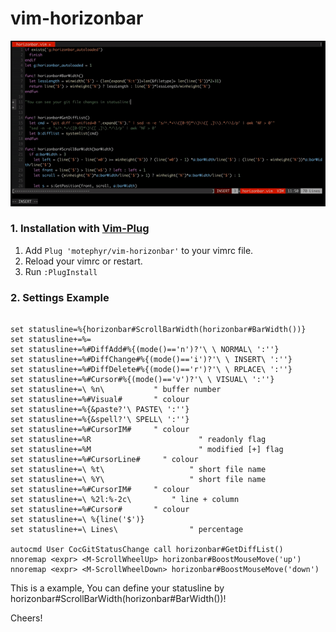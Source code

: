 # vim-horizonbar

![show\_info](https://raw.githubusercontent.com/motephyr/vim-horizonbar/master/docs/example.gif)

### 1. Installation with [Vim-Plug](https://github.com/junegunn/vim-plug)
1. Add `Plug 'motephyr/vim-horizonbar'` to your vimrc file.
2. Reload your vimrc or restart.
3. Run `:PlugInstall`

### 2. Settings Example
```vim

set statusline=%{horizonbar#ScrollBarWidth(horizonbar#BarWidth())}
set statusline+=%=
set statusline+=%#DiffAdd#%{(mode()=='n')?'\ \ NORMAL\ ':''}
set statusline+=%#DiffChange#%{(mode()=='i')?'\ \ INSERT\ ':''}
set statusline+=%#DiffDelete#%{(mode()=='r')?'\ \ RPLACE\ ':''}
set statusline+=%#Cursor#%{(mode()=='v')?'\ \ VISUAL\ ':''}
set statusline+=\ %n\           " buffer number
set statusline+=%#Visual#       " colour
set statusline+=%{&paste?'\ PASTE\ ':''}
set statusline+=%{&spell?'\ SPELL\ ':''}
set statusline+=%#CursorIM#     " colour
set statusline+=%R                        " readonly flag
set statusline+=%M                        " modified [+] flag
set statusline+=%#CursorLine#     " colour
set statusline+=\ %t\                   " short file name
set statusline+=\ %Y\                   " short file name
set statusline+=%#CursorIM#     " colour
set statusline+=\ %2l:%-2c\         " line + column
set statusline+=%#Cursor#       " colour
set statusline+=\ %{line('$')}
set statusline+=\ Lines\                " percentage

autocmd User CocGitStatusChange call horizonbar#GetDiffList()
nnoremap <expr> <M-ScrollWheelUp> horizonbar#BoostMouseMove('up')
nnoremap <expr> <M-ScrollWheelDown> horizonbar#BoostMouseMove('down')

```

This is a example,
You can define your statusline by horizonbar#ScrollBarWidth(horizonbar#BarWidth())!

Cheers!
